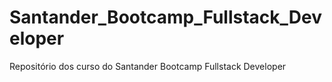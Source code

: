 # Santander_Bootcamp_Fullstack_Developer
Repositório dos curso do Santander Bootcamp Fullstack Developer
